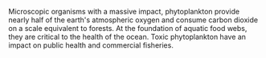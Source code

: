 Microscopic organisms with a massive impact, phytoplankton provide nearly half of the earth's atmospheric oxygen and consume carbon dioxide on a scale equivalent to forests. At the foundation of aquatic food webs, they are critical to the health of the ocean. Toxic phytoplankton have an impact on public health and commercial fisheries.
